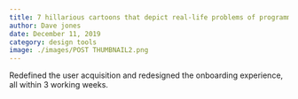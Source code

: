 ```yaml
---
title: 7 hillarious cartoons that depict real-life problems of programmers
author: Dave jones
date: December 11, 2019
category: design tools
image: ./images/POST THUMBNAIL2.png
---
```


Redefined the user acquisition and redesigned the onboarding experience, all within 3 working weeks.
